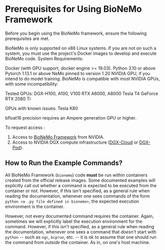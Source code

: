 # Prerequisites for Using BioNeMo Framework

Before you begin using the BioNeMo framework, ensure the following prerequisites are met.

BioNeMo is only supported on x86 Linux systems. If you are not on such a system, you must use the project's Docker images to develop and execute BioNeMo code.
System Requirements:

Docker (with GPU support, docker engine >= 19.03).
Python 3.10 or above
Pytorch 1.13.1 or above
NeMo pinned to version 1.20
NVIDIA GPU, if you intend to do model training. BioNeMo is compatible with most NVIDIA GPUs, with some incompatibility:

Tested GPUs:
DGX-H100, A100, V100
RTX A6000, A8000
Tesla T4
GeForce RTX 2080 Ti

GPUs with known issues:
Tesla K80

bfloat16 precision requires an Ampere generation GPU or higher.

To request access :

1. Access to [BioNeMo Framework](https://www.nvidia.com/en-us/gpu-cloud/bionemo/) from NVIDIA.
2. Access to NVIDIA DGX compute infrastructure ([DGX-Cloud](https://www.nvidia.com/en-us/data-center/dgx-cloud/) or [DGX-Pod](https://www.nvidia.com/en-us/data-center/dgx-basepod/)).

## How to Run the Example Commands?
All BioNeMo Framework (`bionemo`) code **must** be run within containers created from the official release images.
Some documented examples will explicitly call out whether a command is expected to be executed from the container or not.
However, if this isn't specified, as a general rule when reading the documentation, whenever one sees commands of the form `python <a .py file defined in bionemo>`, the expected execution environment is the container.

However, not every documented command requires the container.
Again, sometimes we will explicitly label the execution environment for the command.
However, if this isn't specified, as a general rule when reading the documentation, whenever one sees a command that _doesn't_ start with `python` -- such as `ngc`, `bcprun`, etc. -- it is ok to assume that one should run the command from _outside_ the container.
As in, on one's host machine.
